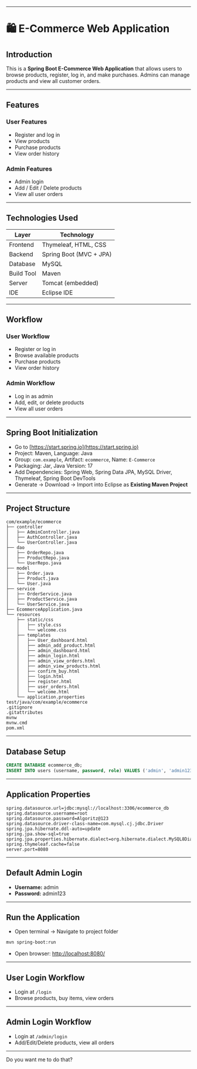 

---

# 🛍️ E-Commerce Web Application

## Introduction

This is a **Spring Boot E-Commerce Web Application** that allows users to browse products, register, log in, and make purchases. Admins can manage products and view all customer orders.

---

## Features

### User Features

* Register and log in
* View products
* Purchase products
* View order history

### Admin Features

* Admin login
* Add / Edit / Delete products
* View all user orders

---

## Technologies Used

| Layer      | Technology              |
| ---------- | ----------------------- |
| Frontend   | Thymeleaf, HTML, CSS    |
| Backend    | Spring Boot (MVC + JPA) |
| Database   | MySQL                   |
| Build Tool | Maven                   |
| Server     | Tomcat (embedded)       |
| IDE        | Eclipse IDE             |

---

## Workflow

### User Workflow

* Register or log in
* Browse available products
* Purchase products
* View order history

### Admin Workflow

* Log in as admin
* Add, edit, or delete products
* View all user orders

---

## Spring Boot Initialization

* Go to [https://start.spring.io](https://start.spring.io)
* Project: Maven, Language: Java
* Group: `com.example`, Artifact: `ecommerce`, Name: `E-Commerce`
* Packaging: Jar, Java Version: 17
* Add Dependencies: Spring Web, Spring Data JPA, MySQL Driver, Thymeleaf, Spring Boot DevTools
* Generate → Download → Import into Eclipse as **Existing Maven Project**

---

## Project Structure

```
com/example/ecommerce
├── controller
│   ├── AdminController.java
│   ├── AuthController.java
│   └── UserController.java
├── dao
│   ├── OrderRepo.java
│   ├── ProductRepo.java
│   └── UserRepo.java
├── model
│   ├── Order.java
│   ├── Product.java
│   └── User.java
├── service
│   ├── OrderService.java
│   ├── ProductService.java
│   └── UserService.java
├── EcommerceApplication.java
└── resources
    ├── static/css
    │   ├── style.css
    │   └── welcome.css
    ├── templates
    │   ├── User_dashboard.html
    │   ├── admin_add_product.html
    │   ├── admin_dashboard.html
    │   ├── admin_login.html
    │   ├── admin_view_orders.html
    │   ├── admin_view_products.html
    │   ├── confirm_buy.html
    │   ├── login.html
    │   ├── register.html
    │   ├── user_orders.html
    │   └── welcome.html
    └── application.properties
test/java/com/example/ecommerce
.gitignore
.gitattributes
mvnw
mvnw.cmd
pom.xml
```

---

## Database Setup

```sql
CREATE DATABASE ecommerce_db;
INSERT INTO users (username, password, role) VALUES ('admin', 'admin123', 'ADMIN');
```

---

## Application Properties

```properties
spring.datasource.url=jdbc:mysql://localhost:3306/ecommerce_db
spring.datasource.username=root
spring.datasource.password=Algoritz@123
spring.datasource.driver-class-name=com.mysql.cj.jdbc.Driver
spring.jpa.hibernate.ddl-auto=update
spring.jpa.show-sql=true
spring.jpa.properties.hibernate.dialect=org.hibernate.dialect.MySQL8Dialect
spring.thymeleaf.cache=false
server.port=8080
```

---

## Default Admin Login

* **Username:** admin
* **Password:** admin123

---

## Run the Application

* Open terminal → Navigate to project folder

```bash
mvn spring-boot:run
```

* Open browser: [http://localhost:8080/](http://localhost:8080/)

---

## User Login Workflow

* Login at `/login`
* Browse products, buy items, view orders

---

## Admin Login Workflow

* Login at `/admin/login`
* Add/Edit/Delete products, view all orders

---



Do you want me to do that?
